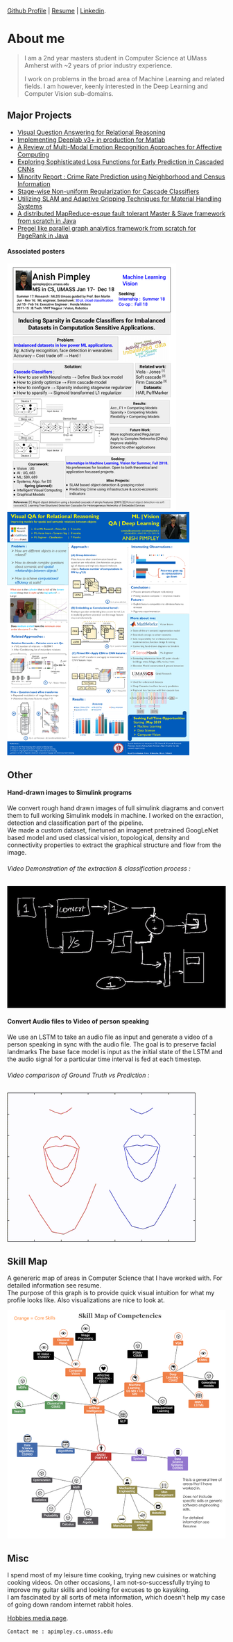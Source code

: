 [Github Profile](https://github.com/AnishPimpley) | [Resume](https://anishpimpley.github.io/media/resume_Anish_Dec%202018.pdf) | [Linkedin](https://www.linkedin.com/in/anishpimpley/).

# About me

> I am a 2nd year masters student in Computer Science at UMass Amherst with ~2 years of prior industry experience. 
>
> I work on problems in the broad area of Machine Learning and related fields. I am however, keenly interested in the Deep Learning and Computer Vision sub-domains.

## Major Projects 

+ [Visual Question Answering for Relational Reasoning ](https://anishpimpley.github.io/media/maluuba-figureqa-visual.pdf "Visual Question Answering for Relational Reasoning")
+ [Implementing Deeplab v3+ in production for Matlab](https://www.mathworks.com/help/vision/examples/semantic-segmentation-using-deep-learning.html)
+ [ A Review of Multi-Modal Emotion Recognition Approaches for Affective Computing](https://github.com/AnishPimpley/anishpimpley.github.io/blob/master/media/A%20Review%20of%20Multi-Modal%20Emotion%20Recognition.pdf " A Review of Multi-Modal Emotion Recognition Approaches for Affective Computing")
+ [Exploring Sophisticated Loss Functions for Early Prediction in Cascaded CNNs](https://github.com/AnishPimpley/anishpimpley.github.io/blob/master/media/Exploring%20Sophisticated%20Loss%20Functions%20for%20Early.pdf "Exploring Sophisticated Loss Functions for Early Prediction in Cascaded CNNs")
+ [ Minority Report : Crime Rate Prediction using Neighborhood and Census Information](https://github.com/AnishPimpley/anishpimpley.github.io/blob/master/media/Minority%20Report.pdf " Minority Report : Crime rate prediction using neighborhood and census information")
+ [Stage-wise Non-uniform Regularization for Cascade Classifiers](https://github.com/AnishPimpley/anishpimpley.github.io/blob/master/media/Stage-wise%20Non-uniform%20Regularization%20for%20Cascade.pdf "Stage-wise Non-uniform Regularization for Cascade Classifiers")
+ [Utilizing SLAM and Adaptive Gripping Techniques for Material Handling Systems](https://github.com/AnishPimpley/anishpimpley.github.io/blob/master/media/Utilizing%20SLAM%20and%20Adaptive%20Gripping%20Techniques%20for%20Material%20Handling%20Systems.pdf "Utilizing SLAM and Adaptive Gripping Techniques for Material Handling Systems")
+ [A distributed MapReduce-esque fault tolerant Master & Slave framework from scratch in Java](https://github.com/AnishPimpley/Word_Count_with_MapReduce "Word_Count_with_MapReduce")
+ [Pregel like parallel graph analytics framework from scratch for PageRank in Java](https://github.com/AnishPimpley/PageRank_with_Pregel "PageRank_with_Pregel")

#### Associated posters

<img src="https://raw.githubusercontent.com/AnishPimpley/anishpimpley.github.io/master/media/poster_cascade_resized.jpg" alt="Cascade Classifiers" width="390"/>  <img src="https://raw.githubusercontent.com/AnishPimpley/anishpimpley.github.io/master/media/poster_maluuba_resized.jpg" alt="Maluuba poster" width="420"/>


## Other

#### Hand-drawn images to Simulink programs
We convert rough hand drawn images of full simulink diagrams and convert them to full working Simulink models in machine. I worked on the exraction, detection and classification part of the pipeline.      
We made a custom dataset, finetuned an imagenet pretrained GoogLeNet based model and used classical vision, topological, density and connectivity properties to extract the graphical structure and flow from the image.

###### Video Demonstration of the extraction & classification process :
![Video Demonstration](https://raw.githubusercontent.com/AnishPimpley/anishpimpley.github.io/master/media/doodle%20to%20simulink.gif)

#### Convert Audio files to Video of person speaking
We use an LSTM to take an audio file as input and generate a video of a person speaking in sync with the audio file.
The goal is to preserve facial landmarks 
The base face model is input as the initial state of the LSTM and the audio signal for a particular time interval is fed at each timestep.

###### Video comparison of Ground Truth vs Prediction :
![Video Demonstration](https://raw.githubusercontent.com/AnishPimpley/anishpimpley.github.io/master/media/audio2Face.gif)

## Skill Map 

A genereric map of areas in Computer Science that I have worked with. For detailed information see resume.       
The purpose of this graph is to provide quick visual intuition for what my profile looks like.
Also visualizations are nice to look at.

![Skill Map](https://raw.githubusercontent.com/AnishPimpley/anishpimpley.github.io/master/media/Skill%20Map%20of%20Competencies.png)

## Misc

I spend most of my leisure time cooking, trying new cuisines or watching cooking videos. On other occasions, I am not-so-successfully trying to improve my guitar skills and looking for excuses to go kayaking.    
I am fascinated by all sorts of meta information, which doesn't help my case of going down random internet rabbit holes.

[Hobbies media page](./media.html).


```
Contact me : apimpley.cs.umass.edu
```
